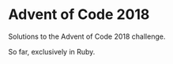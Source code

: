 # Advent of Code 2018

Solutions to the Advent of Code 2018 challenge.

So far, exclusively in Ruby.
